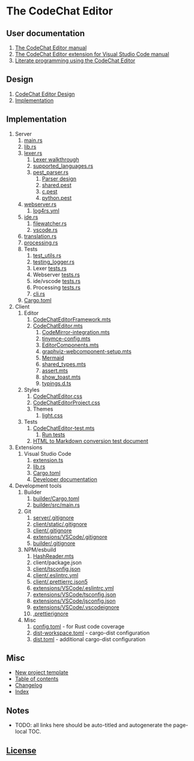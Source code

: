 The CodeChat Editor
===================

User documentation
------------------

1.  [The CodeChat Editor manual](README.md)
2.  [The CodeChat Editor extension for Visual Studio Code manual](extensions/VSCode/README.md)
3.  [Literate programming using the CodeChat Editor](docs/style_guide.cpp)

Design
------

1.  [CodeChat Editor Design](docs/design.md)
2.  [Implementation](docs/implementation.md)

Implementation
--------------

1.  Server
    1.  [main.rs](server/src/main.rs)
    2.  [lib.rs](server/src/lib.rs)
    3.  [lexer.rs](server/src/lexer.rs)
        1.  [Lexer walkthrough](server/src/lexer/lexer-walkthrough.md)
        2.  [supported\_languages.rs](server/src/lexer/supported_languages.rs)
        3.  [pest\_parser.rs](server/src/lexer/pest_parser.rs)
            1.  [Parser design](server/src/lexer/pest/parser_design.md)
            2.  [shared.pest](server/src/lexer/pest/shared.pest)
            3.  [c.pest](server/src/lexer/pest/c.pest)
            4.  [python.pest](server/src/lexer/pest/python.pest)
    4.  [webserver.rs](server/src/webserver.rs)
        1.  [log4rs.yml](server/log4rs.yml)
    5.  [ide.rs](server/src/ide.rs)
        1.  [filewatcher.rs](server/src/ide/filewatcher.rs)
        2.  [vscode.rs](server/src/ide/vscode.rs)
    6.  [translation.rs](server/src/translation.rs)
    7.  [processing.rs](server/src/processing.rs)
    8.  Tests
        1.  [test\_utils.rs](server/src/test_utils.rs)
        2.  [testing\_logger.rs](server/src/testing_logger.rs)
        3.  Lexer [tests.rs](server/src/lexer/tests.rs)
        4.  Webserver [tests.rs](server/src/webserver/tests.rs)
        5.  ide/vscode [tests.rs](server/src/ide/vscode/tests.rs)
        6.  Processing [tests.rs](server/src/processing/tests.rs)
        7.  [cli.rs](server/tests/cli.rs)
    9.  [Cargo.toml](server/Cargo.toml)
2.  Client
    1.  Editor
        1.  [CodeChatEditorFramework.mts](client/src/CodeChatEditorFramework.mts)
        2.  [CodeChatEditor.mts](client/src/CodeChatEditor.mts)
            1.  [CodeMirror-integration.mts](client/src/CodeMirror-integration.mts)
            2.  [tinymce-config.mts](client/src/tinymce-config.mts)
            3.  [EditorComponents.mts](client/src/EditorComponents.mts)
            4.  [graphviz-webcomponent-setup.mts](client/src/graphviz-webcomponent-setup.mts)
            5.  [Mermaid](client/src/wc-mermaid/developer.md)
            6.  [shared\_types.mts](client/src/shared_types.mts)
            7.  [assert.mts](client/src/assert.mts)
            8.  [show\_toast.mts](client/src/show_toast.mts)
            9.  [typings.d.ts](client/src/typings.d.ts)
    2.  Styles
        1.  [CodeChatEditor.css](client/src/css/CodeChatEditor.css)
        2.  [CodeChatEditorProject.css](client/src/css/CodeChatEditorProject.css)
        3.  Themes
            1.  [light.css](client/src/css/themes/light.css)
    3.  Tests
        1.  [CodeChatEditor-test.mts](client/src/CodeChatEditor-test.mts)
            1.  [Run tests](server/src/lib.rs?test)
        2.  [HTML to Markdown conversion test document](docs/Markdown_HTML.js)
3.  Extensions
    1.  Visual Studio Code
        1.  [extension.ts](extensions/VSCode/src/extension.ts)
        2.  [lib.rs](extensions/VSCode/src/lib.rs)
        3.  [Cargo.toml](extensions/VSCode/Cargo.toml)
        4.  [Developer documentation](extensions/VSCode/developer.md)
4.  Development tools
    1.  Builder
        1.  [builder/Cargo.toml](builder/Cargo.toml)
        2.  [builder/src/main.rs](builder/src/main.rs)
    2.  Git
        1.  [server/.gitignore](server/.gitignore)
        2.  [client/static/.gitignore](client/static/.gitignore)
        3.  [client/.gitignore](client/.gitignore)
        4.  [extensions/VSCode/.gitignore](extensions/VSCode/.gitignore)
        5.  [builder/.gitignore](builder/.gitignore)
    3.  NPM/esbuild
        1.  [HashReader.mts](client/src/HashReader.mts)
        2.  client/package.json
        3.  [client/tsconfig.json](client/tsconfig.json)
        4.  [client/.eslintrc.yml](client/.eslintrc.yml)
        5.  [client/.prettierrc.json5](client/.prettierrc.json5)
        6.  [extensions/VSCode/.eslintrc.yml](extensions/VSCode/.eslintrc.yml)
        7.  [extensions/VSCode/tsconfig.json](extensions/VSCode/tsconfig.json)
        8.  [extensions/VSCode/jsconfig.json](extensions/VSCode/jsconfig.json)
        9.  [extensions/VSCode/.vscodeignore](extensions/VSCode/.vscodeignore)
        10. [.prettierignore](.prettierignore)
    4.  Misc
        1.  [config.toml](server/.cargo/config.toml) - for Rust code coverage
        2.  [dist-workspace.toml](dist-workspace.toml) - cargo-dist
            configuration
        3.  [dist.toml](server/dist.toml) - additional cargo-dist configuration

Misc
----

*   <a href="new-project-template/README.md" target="_blank" rel="noopener">New project template</a>
*   [Table of contents](toc.md)
*   [Changelog](CHANGELOG.md)
*   [Index](docs/index.md)

Notes
-----

*   <a id="auto-title"></a>TODO: all links here should be auto-titled and
    autogenerate the page-local TOC.

[License](LICENSE.md)
---------------------